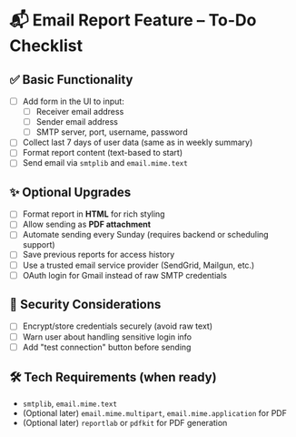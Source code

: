 # 📬 Email Report Feature – To-Do Checklist

## ✅ Basic Functionality
- [ ] Add form in the UI to input:
  - [ ] Receiver email address
  - [ ] Sender email address
  - [ ] SMTP server, port, username, password
- [ ] Collect last 7 days of user data (same as in weekly summary)
- [ ] Format report content (text-based to start)
- [ ] Send email via `smtplib` and `email.mime.text`

## ✨ Optional Upgrades
- [ ] Format report in **HTML** for rich styling
- [ ] Allow sending as **PDF attachment**
- [ ] Automate sending every Sunday (requires backend or scheduling support)
- [ ] Save previous reports for access history
- [ ] Use a trusted email service provider (SendGrid, Mailgun, etc.)
- [ ] OAuth login for Gmail instead of raw SMTP credentials

## 🔐 Security Considerations
- [ ] Encrypt/store credentials securely (avoid raw text)
- [ ] Warn user about handling sensitive login info
- [ ] Add "test connection" button before sending

## 🛠 Tech Requirements (when ready)
- `smtplib`, `email.mime.text`
- (Optional later) `email.mime.multipart`, `email.mime.application` for PDF
- (Optional later) `reportlab` or `pdfkit` for PDF generation